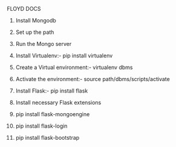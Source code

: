 FLOYD DOCS

1. Install Mongodb
2. Set up the path
3. Run the Mongo server
       
4. Install Virtualenv:- 
   pip install virtualenv

5. Create a Virtual environment:- 
   virtualenv dbms

6. Activate the environment:- 
   source path/dbms/scripts/activate

7. Install Flask:- 
   pip install flask

8.  Install necessary Flask extensions
9.  pip install flask-mongoengine
10. pip install flask-login
11. pip install flask-bootstrap
